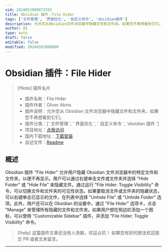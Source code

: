 ```yaml
---
uid: 2024052909072555
title: Obsidian 插件：File Hider
tags: ['文件管理', '界面优化', '自定义命令', 'obsidian插件']
description: 允许您从Obsidian文件浏览器中隐藏文件和文件夹，如果您不再想看到它们。
author: AI
type: auto
draft: false
editable: false
modified: 20240101000000
---
```


# Obsidian 插件：File Hider

> [!Note] 插件名片
> - 插件名称：File Hider
> - 插件作者：Oliver Akins
> - 插件说明：允许您从 Obsidian 文件浏览器中隐藏文件和文件夹，如果您不再想看到它们。
> - 插件分类：[' 文件管理 ', ' 界面优化 ', ' 自定义命令 ', 'obsidian 插件 ']
> - 项目地址：[点我访问](https://github.com/Oliver-Akins/file-hider)
> - 国内下载地址：[下载安装](https://pkmer.cn/products/plugin/pluginMarket/?OA-file-hider)
> - 自述文件：[Readme](https://ghproxy.net/https://raw.githubusercontent.com/Oliver-Akins/file-hider/main/README.md)

## 概述

Obsidian 插件 "File Hider" 允许用户隐藏 Obsidian 文件浏览器中的特定文件和文件夹，以便不再显示。用户可以通过右键单击文件或文件夹并选择 "Hide Folder" 或 "Hide File" 来隐藏文件。通过运行 "File Hider: Toggle Visibility" 命令，可以切换文件和文件夹的可见性状态。如果要取消文件或文件夹的隐藏状态，可以右键单击已显示的文件，在列表中选择 "Unhide File" 或 "Unhide Folder" 选项。此外，用户还可以在 Obsidian 的设置中，通过 "File Hider" 选项卡，点击 "Manage" 来管理所有隐藏的文件和文件夹。如果用户想在侧边栏添加一个图标，可以使用 "Customizable Sidebar" 插件，并添加 "File Hider: Toggle Visibility" 命令。

> [!help]
> 这篇插件文章还没有人贡献，欢迎占坑！
> 如果您有好的想法欢迎提交 PR 或者文末留言。

---



